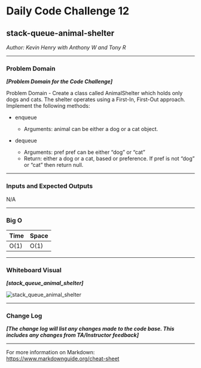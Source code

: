 # Daily Code Challenge 12

## stack-queue-animal-shelter

*Author: Kevin Henry with Anthony W and Tony R*

---

### Problem Domain

***[Problem Domain for the Code Challenge]***

Problem Domain - Create a class called AnimalShelter which holds only dogs and cats. The shelter operates using a First-In, First-Out approach. Implement the following methods:

- enqueue
    - Arguments: animal can be either a dog or a cat object.

- dequeue
    - Arguments: pref
    pref can be either “dog” or “cat”
    - Return: either a dog or a cat, based or preference.
    If pref is not “dog” or “cat” then return null.

---

### Inputs and Expected Outputs

N/A

---

### Big O

| Time | Space |
| :----------- | :----------- |
| O(1) | O(1) |

---

### Whiteboard Visual

***[stack_queue_animal_shelter]***

![stack_queue_animal_shelter](https://github.com/kevinhenry/data-structures-and-algorithms/blob/array-binary-search/python/code_challenges/img/stack-queue-animal_shelter.jpg)

---

### Change Log

***[The change log will list any changes made to the code base. This includes any changes from TA/Instructor feedback]***

---

For more information on Markdown: https://www.markdownguide.org/cheat-sheet
